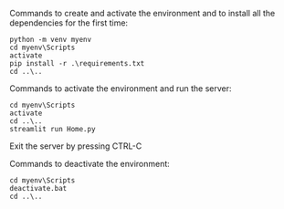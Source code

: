 Commands to create and activate the environment and to install all the dependencies for the first time:
```
python -m venv myenv
cd myenv\Scripts
activate
pip install -r .\requirements.txt
cd ..\..
```

Commands to activate the environment and run the server:
```
cd myenv\Scripts
activate
cd ..\..
streamlit run Home.py
```

Exit the server by pressing CTRL-C

Commands to deactivate the environment:
```
cd myenv\Scripts
deactivate.bat
cd ..\..
```
